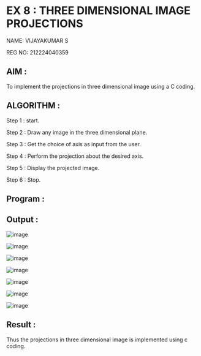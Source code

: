 # EX 8 : THREE DIMENSIONAL IMAGE PROJECTIONS

NAME: VIJAYAKUMAR S

REG NO: 212224040359

## AIM :
    
  To implement the projections in three dimensional image using a C coding.


## ALGORITHM :

   Step 1 : start.

   Step 2 : Draw any image in the three dimensional plane.

   Step 3 : Get the choice of axis as input from the user.

   Step 4 : Perform the projection about the desired axis.

   Step 5 : Display the projected image.

   Step 6 : Stop.

## Program :

## Output :

![image](https://github.com/user-attachments/assets/e340fe3f-feaa-4d1c-b9fd-edcd3e340d34)

![image](https://github.com/user-attachments/assets/21d914b7-3f15-408d-bf50-c9079b9b000c)

![image](https://github.com/user-attachments/assets/89466cd1-e04d-44cb-814c-9587f14d4057)

![image](https://github.com/user-attachments/assets/53c8b31e-6466-4a59-87d4-762675246496)

![image](https://github.com/user-attachments/assets/d490e537-e57c-48a4-870d-b2ecbf15b7d6)

![image](https://github.com/user-attachments/assets/1484238b-035d-45b7-8b2c-192cff20329a)

![image](https://github.com/user-attachments/assets/a2eb7c41-277c-4b0b-9126-546b73916063)


## Result :

Thus the projections in three dimensional image is implemented using c coding.
